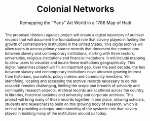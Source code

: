 ---
pid: hidden-legacies
done: true
title: Colonial Networks
subtitle: Remapping the “Paris” Art World in a 1786 Map of Haiti
category: DH Seed Grant Recipient
tags:
- spatial-humanities
- public-humanities
cohort_year: '2024'
abstract: |-
  The proposed Hidden Legacies project will create a digital repository of archival records that will document the foundational role that slavery played in fueling the growth of contemporary institutions in the United States.
  This digital archive will allow users to access primary source records that document the connections between slavery and contemporary institutions, starting with three sectors, universities, religious institutions and
  financial institutions. It will include mapping to allow users to visualize and locate these institutions geographically. This digital humanities project will fill an important gap. Over the past decade, the ties between
  slavery and contemporary institutions have attracted growing interest from historians, journalists, policy makers and community members. Yet identifying, locating and accessing the archival records necessary to do
  this research remains challenging, limiting the scope and breadth of scholarly and community research projects. Archival records are scattered across the country, in libraries, historical societies and university and
  corporate archives. This project will bring many of those records together in one place, allowing scholars, students and researchers to build on this growing body of research, which is critical to providing a deeper
  understanding of the systemic role that slavery played in building many of the institutions around us today.
pis:
- martin-meredith
order: '073'
layout: project
---